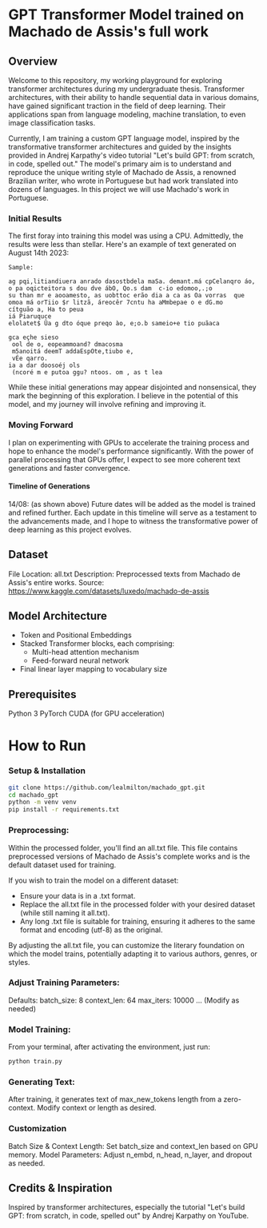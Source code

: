# GPT Transformer Model trained on Machado de Assis's full work
## Overview
Welcome to this repository, my working playground for exploring transformer architectures during my undergraduate thesis. Transformer architectures, with their ability to handle sequential data in various domains, have gained significant traction in the field of deep learning. Their applications span from language modeling, machine translation, to even image classification tasks.

Currently, I am training a custom GPT language model, inspired by the transformative transformer architectures and guided by the insights provided in Andrej Karpathy's video tutorial "Let's build GPT: from scratch, in code, spelled out." The model's primary aim is to understand and reproduce the unique writing style of Machado de Assis, a renowned Brazilian writer, who wrote in Portuguese but had work translated into dozens of languages. In this project we will use Machado's work in Portuguese. 

### Initial Results
The first foray into training this model was using a CPU. Admittedly, the results were less than stellar. Here's an example of text generated on August 14th 2023:

```
Sample:

ag pqi,litiandiuera anrado dasostbdela maSa. demant.má cpCelanqro áo, o pa oqicteitora s dou dve ábO, Qo.s dam  c-io edomoo,.;o 
su than mr e aooamesto, as uobttoc erão dia a ca as Oa vorras  que omoa má orTiio $r litzã, áreocêr 7cntu ha aMmbepae o e dG.mo 
cítguão a, Ha to peua
iá Piaruquce
elolatet$ Ûa g dto óque preqo ào, e;o.b sameio+e tio puãaca

gca eçhe sieso
 ool de o, eopeammoand? dmacosma
 m5anoitá deemT addaEspOte,tiubo e,
 vÉe qarro.
ia a dar doosoéj ols
 (ncoré m e putoa ggu? ntoos. om , as t lea
```

While these initial generations may appear disjointed and nonsensical, they mark the beginning of this exploration. I believe in the potential of this model, and my journey will involve refining and improving it.

### Moving Forward
I plan on experimenting with GPUs to accelerate the training process and hope to enhance the model's performance significantly. With the power of parallel processing that GPUs offer, I expect to see more coherent text generations and faster convergence.

#### Timeline of Generations
14/08: (as shown above)
Future dates will be added as the model is trained and refined further.
Each update in this timeline will serve as a testament to the advancements made, and I hope to witness the transformative power of deep learning as this project evolves.

## Dataset
File Location: all.txt
Description: Preprocessed texts from Machado de Assis's entire works.
Source: https://www.kaggle.com/datasets/luxedo/machado-de-assis

## Model Architecture
- Token and Positional Embeddings
- Stacked Transformer blocks, each comprising:
    - Multi-head attention mechanism 
    - Feed-forward neural network
- Final linear layer mapping to vocabulary size

## Prerequisites
Python 3
PyTorch
CUDA (for GPU acceleration)

# How to Run

### Setup & Installation

```bash
git clone https://github.com/lealmilton/machado_gpt.git
cd machado_gpt
python -m venv venv
pip install -r requirements.txt
```

### Preprocessing:

Within the processed folder, you'll find an all.txt file. This file contains preprocessed versions of Machado de Assis's complete works and is the default dataset used for training.

If you wish to train the model on a different dataset:

- Ensure your data is in a .txt format.
- Replace the all.txt file in the processed folder with your desired dataset (while still naming it all.txt).
- Any long .txt file is suitable for training, ensuring it adheres to the same format and encoding (utf-8) as the original.

By adjusting the all.txt file, you can customize the literary foundation on which the model trains, potentially adapting it to various authors, genres, or styles.

### Adjust Training Parameters:
Defaults:
batch_size: 8
context_len: 64
max_iters: 10000
... (Modify as needed)

### Model Training:

From your terminal, after activating the environment, just run:

```bash
python train.py
```

### Generating Text:
After training, it generates text of max_new_tokens length from a zero-context. Modify context or length as desired.

### Customization
Batch Size & Context Length: Set batch_size and context_len based on GPU memory.
Model Parameters: Adjust n_embd, n_head, n_layer, and dropout as needed.

## Credits & Inspiration
Inspired by transformer architectures, especially the tutorial "Let's build GPT: from scratch, in code, spelled out" by Andrej Karpathy on YouTube.